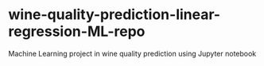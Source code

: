 # wine-quality-prediction-linear-regression-ML-repo
Machine Learning project in wine quality prediction using Jupyter notebook 
